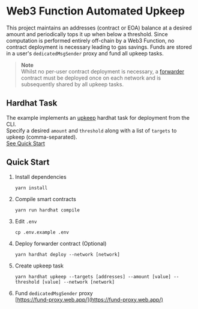 # Web3 Function Automated Upkeep

This project maintains an addresses (contract or EOA) balance at a desired amount and periodically tops it up when below a threshold.
Since computation is performed entirely off-chain by a Web3 Function, no contract deployment is necessary leading to gas savings.
Funds are stored in a user's `dedicatedMsgSender` proxy and fund all upkeep tasks.

> **Note**  
> Whilst no per-user contract deployment is necessary, a [forwarder](https://github.com/gelatodigital/w3f-automated-upkeep/blob/main/contracts/FeeForwarder.sol) contract must be deployed once on each network and is subsequently shared by all upkeep tasks.

## Hardhat Task
The example implements an [upkeep](https://github.com/gelatodigital/w3f-automated-upkeep/blob/main/tasks/upkeep.ts) hardhat task for deployment from the CLI.  
Specify a desired `amount` and `threshold` along with a list of `targets` to upkeep (comma-separated).  
[See Quick Start](#quick-start)

## Quick Start
1. Install dependencies
   ```
   yarn install
   ```
2. Compile smart contracts
   ```
   yarn run hardhat compile
   ```
3. Edit ``.env``
   ```
   cp .env.example .env
   ```
4. Deploy forwarder contract (Optional)
   ```
   yarn hardhat deploy --network [network]
   ```
5. Create upkeep task
   ```
   yarn hardhat upkeep --targets [addresses] --amount [value] --threshold [value] --network [network]
   ```
6. Fund `dedicatedMsgSender` proxy   
   [https://fund-proxy.web.app/](https://fund-proxy.web.app/)
